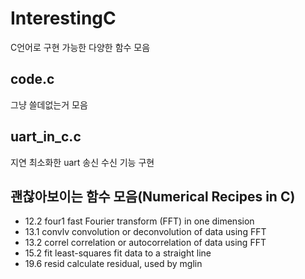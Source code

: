 # InterestingC
C언어로 구현 가능한 다양한 함수 모음


## code.c
그냥 쓸데없는거 모음

## uart_in_c.c
지연 최소화한 uart 송신 수신 기능 구현


## 괜찮아보이는 함수 모음(Numerical Recipes in C)




- 12.2 four1 fast Fourier transform (FFT) in one dimension
- 13.1 convlv convolution or deconvolution of data using FFT
- 13.2 correl correlation or autocorrelation of data using FFT
- 15.2 fit least-squares fit data to a straight line
- 19.6 resid calculate residual, used by mglin



